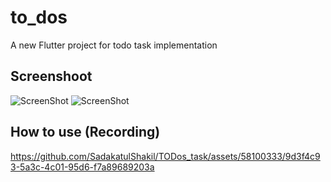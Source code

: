 # to_dos

A new Flutter project for todo task implementation

## Screenshoot
![ScreenShot](https://i.postimg.cc/McYX8QpZ/68747470733a2f2f692e706f7374696d672e63632f53787657584b39322f696d616765382e6a7067.jpg)  ![ScreenShot](https://i.postimg.cc/hJnhwrg3/68747470733a2f2f692e706f7374696d672e63632f64313864536d78722f696d616765362e6a7067.jpg)

## How to use (Recording)
https://github.com/SadakatulShakil/TODos_task/assets/58100333/9d3f4c93-5a3c-4c01-95d6-f7a89689203a

